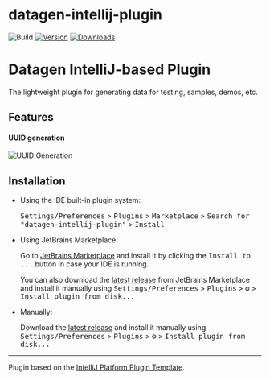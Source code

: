 # datagen-intellij-plugin

![Build](https://github.com/rinat-solmano/datagen-intellij-plugin/workflows/Build/badge.svg)
[![Version](https://img.shields.io/jetbrains/plugin/v/25260-datagen.svg)](https://plugins.jetbrains.com/plugin/25260-datagen)
[![Downloads](https://img.shields.io/jetbrains/plugin/d/25260-datagen.svg)](https://plugins.jetbrains.com/plugin/25260-datagen)

<!-- Plugin description -->
# Datagen IntelliJ-based Plugin
The lightweight plugin for generating data for testing, samples, demos, etc.

## Features
#### UUID generation
![UUID Generation](https://s7.ezgif.com/tmp/ezgif-7-0ea6dc6733.gif)



<!-- Plugin description end -->

## Installation

- Using the IDE built-in plugin system:
  
  <kbd>Settings/Preferences</kbd> > <kbd>Plugins</kbd> > <kbd>Marketplace</kbd> > <kbd>Search for "datagen-intellij-plugin"</kbd> >
  <kbd>Install</kbd>
  
- Using JetBrains Marketplace:

  Go to [JetBrains Marketplace](https://plugins.jetbrains.com/plugin/25260-datagen) and install it by clicking the <kbd>Install to ...</kbd> button in case your IDE is running.

  You can also download the [latest release](https://plugins.jetbrains.com/plugin/25260-datagen/versions) from JetBrains Marketplace and install it manually using
  <kbd>Settings/Preferences</kbd> > <kbd>Plugins</kbd> > <kbd>⚙️</kbd> > <kbd>Install plugin from disk...</kbd>

- Manually:

  Download the [latest release](https://github.com/rinat-solmano/datagen-intellij-plugin/releases/latest) and install it manually using
  <kbd>Settings/Preferences</kbd> > <kbd>Plugins</kbd> > <kbd>⚙️</kbd> > <kbd>Install plugin from disk...</kbd>


---
Plugin based on the [IntelliJ Platform Plugin Template][template].

[template]: https://github.com/JetBrains/intellij-platform-plugin-template
[docs:plugin-description]: https://plugins.jetbrains.com/docs/intellij/plugin-user-experience.html#plugin-description-and-presentation
